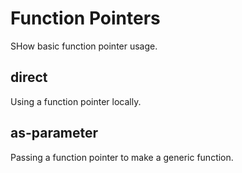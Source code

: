 
# Function  Pointers

SHow basic function pointer usage.

## direct

Using a function pointer locally.

## as-parameter

Passing a function pointer to make a generic function.
